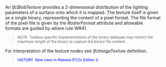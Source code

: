 An _IfcBlobTexture_ provides a 2-dimensional distribution of the lighting parameters of a surface onto which it is mapped. The texture itself is given as a single binary, representing the content of a pixel format. The file format of the pixel file is given by the _RasterFormat_ attribute and allowable formats&nbsp;are guided by where rule WR41.

> <small>NOTE &nbsp;Toolbox specific implementations
of the binary datatype may restrict the maximum length of the binary to
capture the binary file content.</small>
> 


For interpretation of the texture nodes see _IfcImageTexture_ definition.

> <small><font color="#0000ff">HISTORY&nbsp;
New class in Release
IFC2x Edition 3.</font></small>